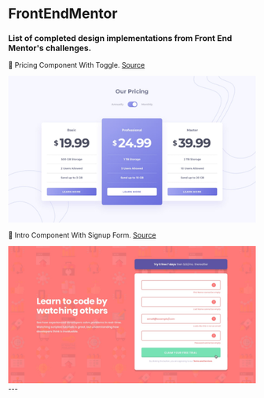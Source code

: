 # FrontEndMentor

### List of completed design implementations from Front End Mentor's challenges.  

🔗 Pricing Component With Toggle. [Source](https://github.com/KenAustria/PricingComponentWithToggle)

<img src='images/pricing-component-with-toggle.png'>  

🔗 Intro Component With Signup Form. [Source](https://github.com/KenAustria/IntroComponentWithSignupForm)

<img src='images/intro-component-with-signup-form.png'>
---